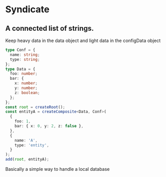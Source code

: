 # Syndicate

## A connected list of strings.

Keep heavy data in the data object and light data in the configData object

```ts
type Conf = {
  name: string;
  type: string;
};
type Data = {
  foo: number;
  bar: {
    x: number;
    y: number;
    z: boolean;
  };
};
const root = createRoot();
const entityA = createComposite<Data, Conf>(
  {
    foo: 1,
    bar: { x: 0, y: 2, z: false },
  },
  {
    name: 'A',
    type: 'entity',
  }
);
add(root, entityA);
```

Basically a simple way to handle a local database